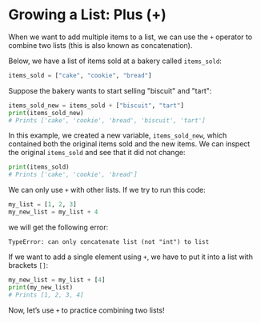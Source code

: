 # Growing a List: Plus (+)

When we want to add multiple items to a list, we can use the `+` operator to combine two lists (this is also known as concatenation).

Below, we have a list of items sold at a bakery called `items_sold`:

```python
items_sold = ["cake", "cookie", "bread"]
```

Suppose the bakery wants to start selling "biscuit" and "tart":

```python
items_sold_new = items_sold + ["biscuit", "tart"]
print(items_sold_new)
# Prints ['cake', 'cookie', 'bread', 'biscuit', 'tart']
```

In this example, we created a new variable, `items_sold_new`, which contained both the original items sold and the new items. We can inspect the original `items_sold` and see that it did not change:

```python
print(items_sold)
# Prints ['cake', 'cookie', 'bread']
```

We can only use `+` with other lists. If we try to run this code:

```python
my_list = [1, 2, 3]
my_new_list = my_list + 4
```

we will get the following error:

```
TypeError: can only concatenate list (not "int") to list
```

If we want to add a single element using `+`, we have to put it into a list with brackets `[]`:

```python
my_new_list = my_list + [4]
print(my_new_list)
# Prints [1, 2, 3, 4]
```

Now, let’s use `+` to practice combining two lists!